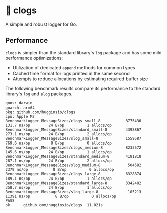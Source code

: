 # 👞 clogs

A simple and robust logger for Go.

## Performance

`clogs` is simpler than the standard library's `log` package and has some mild performance optimizations:

- Utilization of dedicated `append` methods for common types
- Cached time format for logs printed in the same second
- Attempts to reduce allocations by estimating required buffer size

The following benchmark results compare its performance to the standard library's `log` and `slog` packages.

```
goos: darwin
goarch: arm64
pkg: github.com/hugginsio/clogs
cpu: Apple M2
BenchmarkLogger_MessageSizes/clogs_small-8         	 8775430	       131.7 ns/op	      24 B/op	       1 allocs/op
BenchmarkLogger_MessageSizes/standard_small-8      	 4398867	       273.1 ns/op	      24 B/op	       2 allocs/op
BenchmarkLogger_MessageSizes/slog_small-8          	 1559587	       769.6 ns/op	       8 B/op	       0 allocs/op
BenchmarkLogger_MessageSizes/clogs_medium-8        	 8233572	       145.6 ns/op	      24 B/op	       1 allocs/op
BenchmarkLogger_MessageSizes/standard_medium-8     	 4181818	       287.1 ns/op	      24 B/op	       2 allocs/op
BenchmarkLogger_MessageSizes/slog_medium-8         	  504582	      2379 ns/op	       8 B/op	       0 allocs/op
BenchmarkLogger_MessageSizes/clogs_large-8         	 6328874	       189.1 ns/op	      24 B/op	       1 allocs/op
BenchmarkLogger_MessageSizes/standard_large-8      	 3342482	       358.7 ns/op	      24 B/op	       1 allocs/op
BenchmarkLogger_MessageSizes/slog_large-8          	  105213	     11391 ns/op	       8 B/op	       0 allocs/op
PASS
ok  	github.com/hugginsio/clogs	11.021s
```
